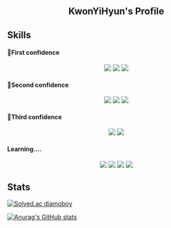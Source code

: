 <h2 align="center">KwonYiHyun's Profile</h2>

## Skills

<h4>🥇First confidence</h4>
<p align="center">
  <img src="https://img.shields.io/badge/MySQL-4479A1?style=flat-square&logo=mysql&logoColor=white"/>
  <img src="https://img.shields.io/badge/Unity-0E1128?style=flat-square&logo=unity&logoColor=white"/>
  <img src="https://img.shields.io/badge/C%23-239120?style=flat-square&logo=csharp&logoColor=white"/>
<!--   <img src="https://img.shields.io/badge/Java%20Swing-007396?style=flat-square&logo=java&logoColor=white"/> -->
</p>

<h4>🥈Second confidence</h4>
<p align="center">
  <img src="https://img.shields.io/badge/Java-007396?style=flat-square&logo=java&logoColor=white"/>
  <img src="https://img.shields.io/badge/Excel-217346?style=flat-square&logo=MicrosoftExcel&logoColor=white"/>
  <img src="https://img.shields.io/badge/Visual%20Basic%20for%20Applications-217346?style=flat-square&logo=microsoftexcel&logoColor=white"/>
</p>

<h4>🥉Third confidence</h4>
<p align="center">
  <img src="https://img.shields.io/badge/docker-2496ED?style=flat-square&logo=docker&logoColor=white"/>
  <img src="https://img.shields.io/badge/SpringBoot-6DB33F?style=flat-square&logo=springboot&logoColor=white"/>
</p>

<h4>Learning....</h4>
<p align="center">
  <img src="https://img.shields.io/badge/C++-00599C?style=flat-square&logo=c%2b%2b&logoColor=white"/>
  <img src="https://img.shields.io/badge/Unreal-0E1128?style=flat-square&logo=unrealengine&logoColor=white"/>
  <img src="https://img.shields.io/badge/Node.js-339933?style=flat-square&logo=node.js&logoColor=white"/>
  <img src="https://img.shields.io/badge/php-777BB4?style=flat-square&logo=php&logoColor=white"/>
</p>

## Stats
[![Solved.ac
diamoboy](http://mazassumnida.wtf/api/v2/generate_badge?boj=diamoboy)](https://solved.ac/diamoboy)

[![Anurag's GitHub stats](https://github-readme-stats.vercel.app/api?username=KwonYiHyun&theme=radical)](https://github.com/anuraghazra/github-readme-stats)
